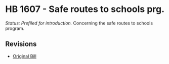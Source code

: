 # HB 1607 - Safe routes to schools prg.
*Status: Prefiled for introduction.*
Concerning the safe routes to schools program.

## Revisions
* [Original Bill](1/)